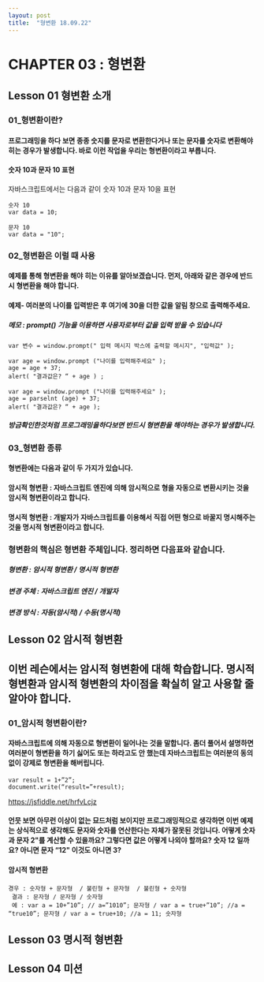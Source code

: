 ```yaml
---
layout: post
title:  "형변환 18.09.22"
---
```


CHAPTER 03 : 형변환
=============

Lesson 01 형변환 소개
-------------

### 01_형변환이란?

#### 프로그래밍을 하다 보면 종종 숫지를 문자로 변환한다거나 또는 문자를 숫자로 변환해야 히는 경우가 발생합니다. 바로 이런 작업을 우리는 형변환이라고 부릅니다.

#### 숫자 10과 문자 10 표현

자바스크립트에서는 다음과 같이 숫자 10과 문자 10을 표현

<pre><code>숫자 10
var data = 10;

문자 10
var data = "10";</code></pre>

### 02_형변환은 이럴 때 사용

####  예제를 통해 형변환을 해야 히는 이유를 알아보겠습니다. 먼저, 아래와 같은 경우에 반드시 형변환을 해야 합니다.

#### 예제-  여러분의 나이를 입력받은 후 여기에 30을 더한 값을 알림 창으로 출력해주세요.

##### 메모 : prompt() 기능을 이용하면 사용자로부터 값을 입력 받을 수 있습니다 

<pre><code>var 변수 = window.prompt(" 입력 메시지 박스에 출력할 메시지", "입력값" ); 

var age = window.prompt ("나이를 입력해주세요" );
age = age + 37;
alert( "결과값은? “ + age ) ;</code></pre>

<pre><code>var age = window.prompt ("나이를 입력해주세요" );
age = parselnt (age) + 37; 
alert( "결과값은? “ + age );</code></pre>

##### 방금확인한것처럼 프로그래밍을하다보면 반드시 형변환을 해야하는 경우가 발생합니다. 

### 03_형변환 종류

#### 형변환에는 다음과 같이 두 가지가 있습니다.

#### 암시적 형변환 : 자바스크립트 엔진에 의해 암시적으로 형을 자동으로 변환시키는 것을 암시적 형변환이라고 합니다.
#### 명시적 형변환 : 개발자가 자바스크립트를 이용해서 직접 어떤 형으로 바꿀지 명시해주는 것을 명시적 형변환이라고 합니다.

### 형변환의 핵심은 형변환 주체입니다. 정리하면 다음표와 같습니다. 

##### 형변환  :  암시적 형변환 / 명시적 형변환
##### 변경 주체 : 자바스크립트 엔진 / 개발자
##### 변경 방식 : 자동(암시적)   /    수동(명시적)


Lesson 02 암시적 형변환
-------------

## 이번 레슨에서는 암시적 형변환에 대해 학습합니다. 명시적 형변환과 암시적 형변환의 차이점을 확실히 알고 사용할 줄 알아야 합니다.

### 01_암시적 형변환이란?

####  자바스크립트에 의해 자동으로 형변환이 일어나는 것을 말합니다. 좀더 풀어서 설명하면 여러분이 형변환을 하기 싫어도 또는 하라고도 안 했는데 자바스크립트는 여러분의 동의 없이 강제로 형변환을 해버립니다. 

<pre><code>var result = 1+”2”;
document.write(“result=”+result);</code></pre>

https://jsfiddle.net/hrfvLcjz

#### 언뭇 보면 아무런 이상이 없는 묘드처럼 보이지만 프로그래밍적으로 생각하면 이번 예제는 상식적으로 생각해도 문자와 숫자를 연산한다는 자체가 잘못된 것입니다. 어떻게 숫자 과 문자 2"를 계산할 수 있을까요? 그렇다면 값은 어떻게 나외야 할까요? 숫자 12 일까요? 아니면 문자 “12" 이것도 아니면 3?

#### 암시적 형변환
<pre><code>경우 : 숫자형 + 문자형  / 불린형 + 문자형  / 불린형 + 숫자형 
 결과 : 문자형 / 문자형 / 숫자형
 예 : var a = 10+”10”; // a=”1010”; 문자형 / var a = true+”10”; //a = “true10”; 문자형 / var a = true+10; //a = 11; 숫자형</code></pre>

Lesson 03 명시적 형변환
-------------

Lesson 04 미션
-------------

